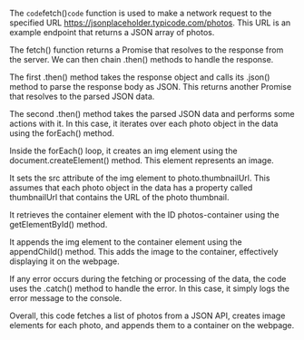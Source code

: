 The `code`fetch()`code` function is used to make a network request to the specified URL https://jsonplaceholder.typicode.com/photos. This URL is an example endpoint that returns a JSON array of photos.

The fetch() function returns a Promise that resolves to the response from the server. We can then chain .then() methods to handle the response.

The first .then() method takes the response object and calls its .json() method to parse the response body as JSON. This returns another Promise that resolves to the parsed JSON data.

The second .then() method takes the parsed JSON data and performs some actions with it. In this case, it iterates over each photo object in the data using the forEach() method.

Inside the forEach() loop, it creates an img element using the document.createElement() method. This element represents an image.

It sets the src attribute of the img element to photo.thumbnailUrl. This assumes that each photo object in the data has a property called thumbnailUrl that contains the URL of the photo thumbnail.

It retrieves the container element with the ID photos-container using the getElementById() method.

It appends the img element to the container element using the appendChild() method. This adds the image to the container, effectively displaying it on the webpage.

If any error occurs during the fetching or processing of the data, the code uses the .catch() method to handle the error. In this case, it simply logs the error message to the console.

Overall, this code fetches a list of photos from a JSON API, creates image elements for each photo, and appends them to a container on the webpage.
